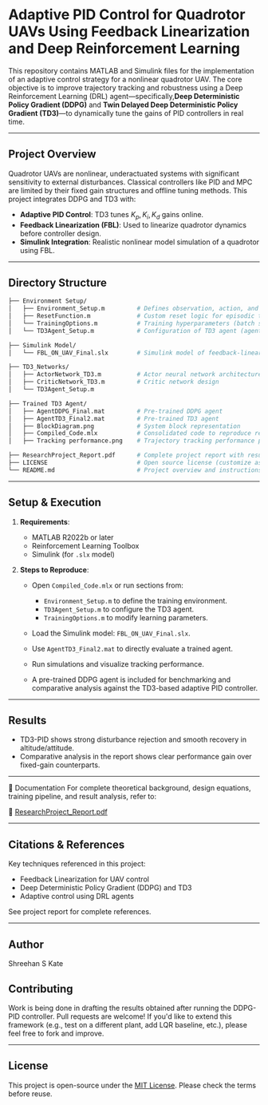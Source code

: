 # **Adaptive PID Control for Quadrotor UAVs Using Feedback Linearization and Deep Reinforcement Learning**

This repository contains MATLAB and Simulink files for the implementation of an adaptive control strategy for a nonlinear quadrotor UAV. The core objective is to improve trajectory tracking and robustness using a Deep Reinforcement Learning (DRL) agent—specifically,**Deep Deterministic Policy Gradient (DDPG)** and **Twin Delayed Deep Deterministic Policy Gradient (TD3)**—to dynamically tune the gains of PID controllers in real time.

---

## **Project Overview**

Quadrotor UAVs are nonlinear, underactuated systems with significant sensitivity to external disturbances. Classical controllers like PID and MPC are limited by their fixed gain structures and offline tuning methods. This project integrates DDPG and TD3 with:

* **Adaptive PID Control**: TD3 tunes $K_p, K_i, K_d$ gains online.
* **Feedback Linearization (FBL)**: Used to linearize quadrotor dynamics before controller design.
* **Simulink Integration**: Realistic nonlinear model simulation of a quadrotor using FBL.

---

## **Directory Structure**

```bash
├── Environment Setup/
│   ├── Environment_Setup.m         # Defines observation, action, and reward logic
│   ├── ResetFunction.m             # Custom reset logic for episodic training
│   └── TrainingOptions.m           # Training hyperparameters (batch size, steps, etc.)
│   └── TD3Agent_Setup.m            # Configuration of TD3 agent (agent options, networks)

├── Simulink Model/
│   └── FBL_ON_UAV_Final.slx        # Simulink model of feedback-linearized UAV

├── TD3_Networks/
│   ├── ActorNetwork_TD3.m          # Actor neural network architecture
│   ├── CriticNetwork_TD3.m         # Critic network design
│   └── TD3Agent_Setup.m            

├── Trained TD3 Agent/
│   ├── AgentDDPG_Final.mat         # Pre-trained DDPG agent
│   ├── AgentTD3_Final2.mat         # Pre-trained TD3 agent
│   ├── BlockDiagram.png            # System block representation
│   ├── Compiled_Code.mlx           # Consolidated code to reproduce results
│   ├── Tracking performance.png    # Trajectory tracking performance plots

├── ResearchProject_Report.pdf      # Complete project report with results and analysis
├── LICENSE                         # Open source license (customize as needed)
└── README.md                       # Project overview and instructions
```

---

## **Setup & Execution**

1. **Requirements**:

   * MATLAB R2022b or later
   * Reinforcement Learning Toolbox
   * Simulink (for `.slx` model)

2. **Steps to Reproduce**:

   * Open `Compiled_Code.mlx` or run sections from:

     * `Environment_Setup.m` to define the training environment.
     * `TD3Agent_Setup.m` to configure the TD3 agent.
     * `TrainingOptions.m` to modify learning parameters.
   * Load the Simulink model: `FBL_ON_UAV_Final.slx`.
   * Use `AgentTD3_Final2.mat` to directly evaluate a trained agent.
   * Run simulations and visualize tracking performance.
   * A pre-trained DDPG agent is included for benchmarking and comparative analysis against the TD3-based adaptive PID controller.

---

## **Results**

* TD3-PID shows strong disturbance rejection and smooth recovery in altitude/attitude.
* Comparative analysis in the report shows clear performance gain over fixed-gain counterparts.

---

📘 Documentation
For complete theoretical background, design equations, training pipeline, and result analysis, refer to:

📄 [ResearchProject_Report.pdf](ResearchProject_Report.pdf)

---

## **Citations & References**

Key techniques referenced in this project:

* Feedback Linearization for UAV control
* Deep Deterministic Policy Gradient (DDPG) and TD3
* Adaptive control using DRL agents

See project report for complete references.

---

## **Author**

Shreehan S Kate

## **Contributing**

Work is being done in drafting the results obtained after running the DDPG-PID controller. Pull requests are welcome! If you'd like to extend this framework (e.g., test on a different plant, add LQR baseline, etc.), please feel free to fork and improve.

---

## **License**

This project is open-source under the [MIT License](./LICENSE). Please check the terms before reuse.

